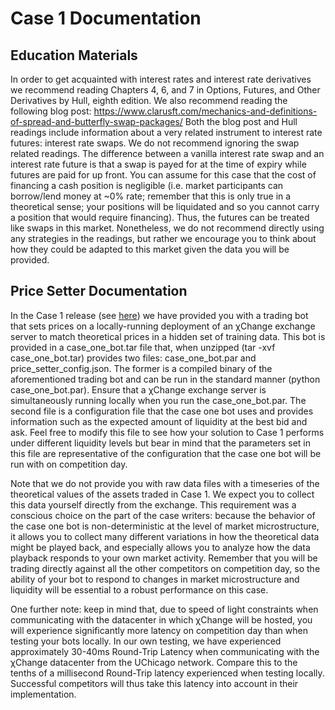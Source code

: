 # Case 1 Documentation

## Education Materials

In order to get acquainted with interest rates and interest rate derivatives we recommend reading Chapters 4, 6, and 7 in Options, Futures, and Other Derivatives by Hull, eighth edition.
We also recommend reading the following blog post: 
https://www.clarusft.com/mechanics-and-definitions-of-spread-and-butterfly-swap-packages/
Both the blog post and Hull readings include information about a very related instrument to interest rate futures: interest rate swaps.  We do not recommend ignoring the swap related readings.  The difference between a vanilla interest rate swap and an interest rate future is that a swap is payed for at the time of expiry while futures are paid for up front.  You can assume for this case that the cost of financing a cash position is negligible (i.e. market participants can borrow/lend money at ~0% rate; remember that this is only true in a theoretical sense; your positions will be liquidated and so you cannot carry a position that would require financing).  Thus, the futures can be treated like swaps in this market.  Nonetheless, we do not recommend directly using any strategies in the readings, but rather we encourage you to think about how they could be adapted to this market given the data you will be provided.  

## Price Setter Documentation

In the Case 1 release (see [here](https://drive.google.com/open?id=1_DhkZVWRar_6GntGGYfyRt_zdi7C7oA2)) we have provided you with a trading bot that sets prices on a locally-running deployment of an χChange exchange server to match theoretical prices in a hidden set of training data. This bot is provided in a case_one_bot.tar file that, when unzipped (tar -xvf case_one_bot.tar) provides two files: case_one_bot.par and price_setter_config.json. The former is a compiled binary of the aforementioned trading bot and can be run
in the standard manner (python case_one_bot.par). Ensure that a χChange exchange server is simultaneously running locally when you run the case_one_bot.par. The second file is a configuration file that the case one bot uses and provides information such as the expected amount of liquidity at the best bid and ask. Feel free to modify this file to see how your solution to Case 1 performs under different liquidity levels but bear in mind that the parameters set in this file are
representative of the configuration that the case one bot will be run with on competition day.


Note that we do not provide you with raw data files with a timeseries of the theoretical values of the assets traded in Case 1. We expect you to collect this data yourself directly from the exchange. This requirement was a conscious choice on the part of the case writers: because the behavior of the case one bot is non-deterministic at the level of market microstructure, it allows you to collect many different variations in how the theoretical data might be played back, and especially
allows you to analyze how the data playback responds to your own market activity. Remember that you will be trading directly against all the other competitors on competition day, so the ability of your bot to respond to changes in market microstructure and liquidity will be essential to a robust performance on this case.


One further note: keep in mind that, due to speed of light constraints when communicating with the datacenter in which χChange will be hosted, you will experience significantly more latency on competition day than when testing your bots locally. In our own testing, we have experienced approximately 30-40ms Round-Trip Latency when communicating with the χChange datacenter from the UChicago network. Compare this to the tenths of a millisecond Round-Trip latency experienced when testing
locally. Successful competitors will thus take this latency into account in their implementation.
